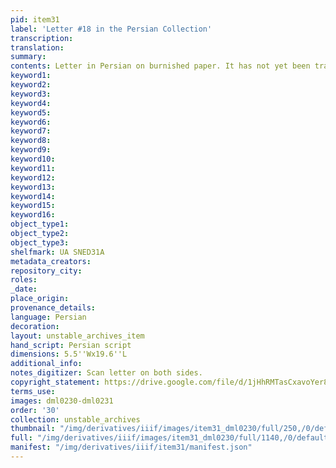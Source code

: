```yaml
---
pid: item31
label: 'Letter #18 in the Persian Collection'
transcription:
translation:
summary:
contents: Letter in Persian on burnished paper. It has not yet been translated.
keyword1:
keyword2:
keyword3:
keyword4:
keyword5:
keyword6:
keyword7:
keyword8:
keyword9:
keyword10:
keyword11:
keyword12:
keyword13:
keyword14:
keyword15:
keyword16:
object_type1:
object_type2:
object_type3:
shelfmark: UA SNED31A
metadata_creators:
repository_city:
roles:
_date:
place_origin:
provenance_details:
language: Persian
decoration:
layout: unstable_archives_item
hand_script: Persian script
dimensions: 5.5''Wx19.6''L
additional_info:
notes_digitizer: Scan letter on both sides.
copyright_statement: https://drive.google.com/file/d/1jHhRMTasCxavoYer89Wn8_Xn65nL0sW0/view?usp=sharing
terms_use:
images: dml0230-dml0231
order: '30'
collection: unstable_archives
thumbnail: "/img/derivatives/iiif/images/item31_dml0230/full/250,/0/default.jpg"
full: "/img/derivatives/iiif/images/item31_dml0230/full/1140,/0/default.jpg"
manifest: "/img/derivatives/iiif/item31/manifest.json"
---
```


